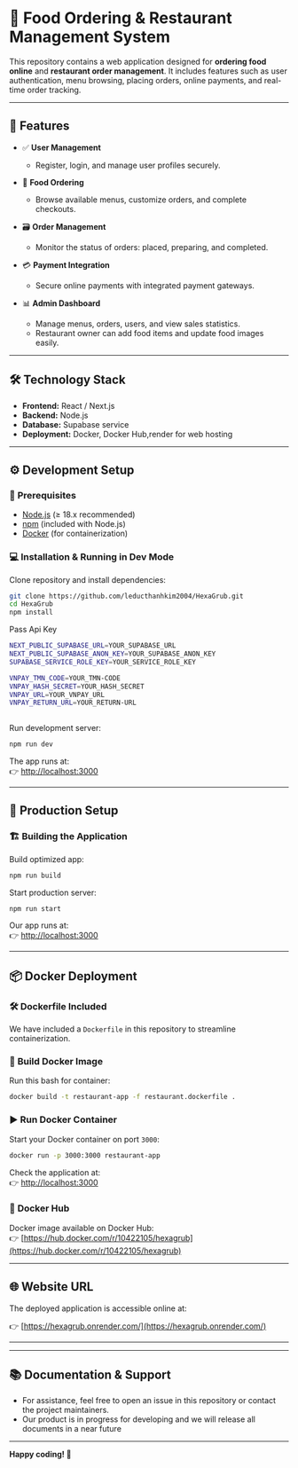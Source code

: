 
# 🍕 Food Ordering & Restaurant Management System

This repository contains a web application designed for **ordering food online** and **restaurant order management**. It includes features such as user authentication, menu browsing, placing orders, online payments, and real-time order tracking.

---

## 🚀 Features

- ✅ **User Management**
  - Register, login, and manage user profiles securely.

- 📖 **Food Ordering**
  - Browse available menus, customize orders, and complete checkouts.

- 🗃️ **Order Management**
  - Monitor the status of orders: placed, preparing, and completed.

- 💳 **Payment Integration**
  - Secure online payments with integrated payment gateways.

- 📊 **Admin Dashboard**
  - Manage menus, orders, users, and view sales statistics.
  - Restaurant owner can add food items and update food images easily.
---

## 🛠️ Technology Stack

- **Frontend:** React / Next.js
- **Backend:** Node.js 
- **Database:** Supabase service 
- **Deployment:** Docker, Docker Hub,render for web hosting 

---

## ⚙️ Development Setup

### 📌 **Prerequisites**

- [Node.js](https://nodejs.org/) (≥ 18.x recommended)
- [npm](https://npmjs.com/) (included with Node.js)
- [Docker](https://www.docker.com/) (for containerization)

### 💻 **Installation & Running in Dev Mode**

Clone repository and install dependencies:

```bash
git clone https://github.com/leducthanhkim2004/HexaGrub.git
cd HexaGrub
npm install
```
Pass Api Key 
```bash
NEXT_PUBLIC_SUPABASE_URL=YOUR_SUPABASE_URL
NEXT_PUBLIC_SUPABASE_ANON_KEY=YOUR_SUPABASE_ANON_KEY
SUPABASE_SERVICE_ROLE_KEY=YOUR_SERVICE_ROLE_KEY

VNPAY_TMN_CODE=YOUR_TMN-CODE
VNPAY_HASH_SECRET=YOUR_HASH_SECRET
VNPAY_URL=YOUR_VNPAY_URL
VNPAY_RETURN_URL=YOUR_RETURN-URL
    
```
Run development server:

```bash
npm run dev
```

The app runs at:  
👉 [http://localhost:3000](http://localhost:3000)

---

## 🚦 Production Setup

### 🏗️ **Building the Application**

Build optimized app:

```bash
npm run build
```

Start production server:

```bash
npm run start
```

Our app runs at:  
👉 [http://localhost:3000](http://localhost:3000)

---

## 📦 Docker Deployment

### 🛠️ **Dockerfile Included**

We have included a `Dockerfile` in this repository to streamline containerization.

### 🐳 **Build Docker Image**

Run this bash for container:

```bash
docker build -t restaurant-app -f restaurant.dockerfile .

```

### ▶️ **Run Docker Container**

Start your Docker container on port `3000`:

```bash
docker run -p 3000:3000 restaurant-app
```

Check the application at:  
👉 [http://localhost:3000](http://localhost:3000)

### 📌 **Docker Hub**

Docker image available on Docker Hub:  
👉 [https://hub.docker.com/r/10422105/hexagrub](https://hub.docker.com/r/10422105/hexagrub)

---

## 🌐 Website URL

The deployed application is accessible online at:

👉 [https://hexagrub.onrender.com/](https://hexagrub.onrender.com/)

---
---

## 📚 Documentation & Support
- For assistance, feel free to open an issue in this repository or contact the project maintainers.
- Our product is in progress for developing and we will release all documents in a near future
---

**Happy coding! 🚀**
